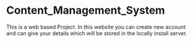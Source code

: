 # Content_Management_System
This is a web based Project. In this website you can create new account and can give your details which will be stored in the locally install server.
